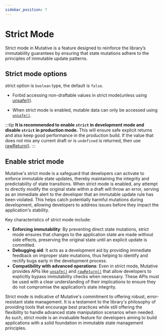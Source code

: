```yaml
---
sidebar_position: 7
---
```


# Strict Mode

Strict mode in Mutative is a feature designed to reinforce the library’s immutability guarantees by ensuring that state mutations adhere to the principles of immutable update patterns.

## Strict mode options

strict option is `boolean` type, the default is `false`.

- Forbid accessing non-draftable values in strict mode(unless using [unsafe()](/docs/api-reference/unsafe)).

- When strict mode is enabled, mutable data can only be accessed using [`unsafe()`](/docs/api-reference/unsafe).

:::tip
**It is recommended to enable `strict` in development mode and disable `strict` in production mode.** This will ensure safe explicit returns and also keep good performance in the production build. If the value that does not mix any current draft or is `undefined` is returned, then use [rawReturn()](/docs/api-reference/rawreturn).
:::

## Enable strict mode

Mutative's strict mode is a safeguard that developers can activate to enforce immutable state updates, thereby maintaining the integrity and predictability of state transitions. When strict mode is enabled, any attempt to directly modify the original state within a draft will throw an error, serving as an immediate alert to the developer that an immutable update rule has been violated. This helps catch potentially harmful mutations during development, allowing developers to address issues before they impact the application's stability.

Key characteristics of strict mode include:

- **Enforcing immutability**: By preventing direct state mutations, strict mode ensures that changes to the application state are made without side effects, preserving the original state until an explicit update is committed.
- **Debugging aid**: It acts as a development aid by providing immediate feedback on improper state mutations, thus helping to identify and rectify bugs early in the development process.
- **Compatibility with advanced operations**: Even in strict mode, Mutative provides APIs like [`unsafe()`](/docs/api-reference/unsafe) and [`rawReturn()`](/docs/api-reference/rawreturn) that allow developers to explicitly bypass immutability checks when necessary. These APIs must be used with a clear understanding of their implications to ensure they do not compromise the application’s state integrity.

Strict mode is indicative of Mutative's commitment to offering robust, error-resistant state management. It is a testament to the library's philosophy of providing tools that encourage best practices while still offering the flexibility to handle advanced state manipulation scenarios when needed. As such, strict mode is an invaluable feature for developers aiming to build applications with a solid foundation in immutable state management principles.
